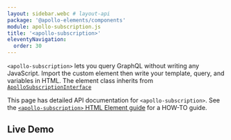 ```yaml
---
layout: sidebar.webc # layout-api
package: '@apollo-elements/components'
module: apollo-subscription.js
title: '<apollo-subscription>'
eleventyNavigation:
  order: 30
---
```

<!-- ----------------------------------------------------------------------------------------
     Welcome! This file includes automatically generated API documentation.
     To edit the docs that appear within, find the original source file under `packages/*`,
     corresponding to the package name and module in this YAML front-matter block.
     Thank you for your interest in Apollo Elements 😁
------------------------------------------------------------------------------------------ -->

`<apollo-subscription>` lets you query GraphQL without writing any JavaScript. 
Import the custom element then write your template, query, and variables in 
HTML. The element class inherits from 
[`ApolloSubscriptionInterface`](/api/core/interfaces/subscription/)

<inline-notification type="tip">

This page has detailed API documentation for `<apollo-subscription>`. See the 
[`<apollo-subscription>` HTML Element guide](/guides/usage/subscriptions/html/) 
for a HOW-TO guide.

</inline-notification>

## Live Demo

<docs-playground id="component-subscription"
    playground-name="component-subscription"></docs-playground>
